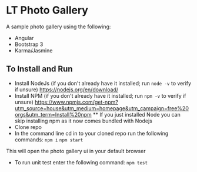 # LT Photo Gallery

A sample photo gallery using the following:
* Angular
* Bootstrap 3
* Karma/Jasmine

## To Install and Run

* Install NodeJs (if you don't already have it installed; run `node -v` to verify if unsure) https://nodejs.org/en/download/
* Install NPM (if you don't already have it installed; run `npm -v` to verify if unsure) https://www.npmjs.com/get-npm?utm_source=house&utm_medium=homepage&utm_campaign=free%20orgs&utm_term=Install%20npm
    ** If you just installed Node you can skip installing npm as it now comes bundled with Nodejs
* Clone repo
* In the command line cd in to your cloned repo run the following commands:
    `npm i`
    `npm start`

This will open the photo gallery ui in your default browser

* To run unit test enter the following command:
    `npm test`
